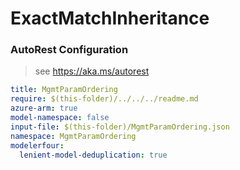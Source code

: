 # ExactMatchInheritance
### AutoRest Configuration
> see https://aka.ms/autorest

``` yaml
title: MgmtParamOrdering
require: $(this-folder)/../../../readme.md
azure-arm: true
model-namespace: false
input-file: $(this-folder)/MgmtParamOrdering.json
namespace: MgmtParamOrdering
modelerfour:
  lenient-model-deduplication: true
```
